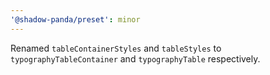 ```yaml
---
'@shadow-panda/preset': minor
---
```


Renamed `tableContainerStyles` and `tableStyles` to `typographyTableContainer` and `typographyTable` respectively.
